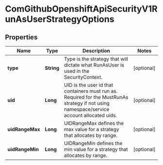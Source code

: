 
# ComGithubOpenshiftApiSecurityV1RunAsUserStrategyOptions

## Properties
Name | Type | Description | Notes
------------ | ------------- | ------------- | -------------
**type** | **String** | Type is the strategy that will dictate what RunAsUser is used in the SecurityContext. |  [optional]
**uid** | **Long** | UID is the user id that containers must run as.  Required for the MustRunAs strategy if not using namespace/service account allocated uids. |  [optional]
**uidRangeMax** | **Long** | UIDRangeMax defines the max value for a strategy that allocates by range. |  [optional]
**uidRangeMin** | **Long** | UIDRangeMin defines the min value for a strategy that allocates by range. |  [optional]




